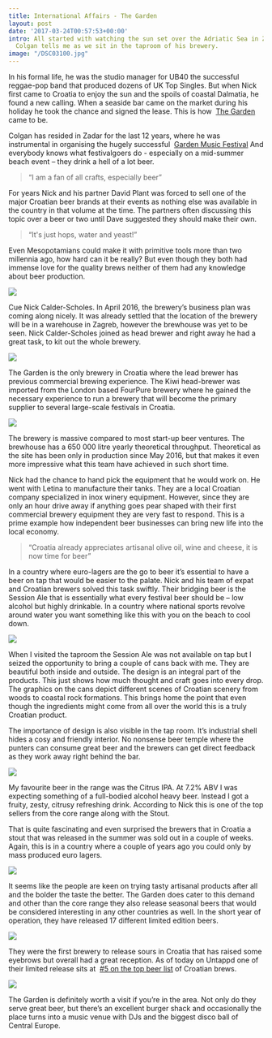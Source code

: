 ```yaml
---
title: International Affairs - The Garden
layout: post
date: '2017-03-24T00:57:53+00:00'
intro: All started with watching the sun set over the Adriatic Sea in Zadar – Nick
  Colgan tells me as we sit in the taproom of his brewery.
image: "/DSC03100.jpg"
---
```

In his formal life, he was the studio manager for UB40 the successful reggae-pop band that produced dozens of UK Top Singles. But when Nick first came to Croatia to enjoy the sun and the spoils of coastal Dalmatia, he found a new calling. When a seaside bar came on the market during his holiday he took the chance and signed the lease. This is how 
<a href="http://thegarden.hr/brewery/en">The Garden</a> came to be.

Colgan has resided in Zadar for the last 12 years, where he was instrumental in organising the hugely successful 
<a href="http://thegarden.hr/the-garden-festival">Garden Music Festival</a>
And everybody knows what festivalgoers do - especially on a mid-summer beach event – they drink a hell of a lot beer.
<blockquote>“I am a fan of all crafts, especially beer”</blockquote>

For years Nick and his partner David Plant was forced to sell one of the major Croatian beer brands at their events as nothing else was available in the country in that volume at the time. The partners often discussing this topic over a beer or two until Dave suggested they should make their own.
<blockquote>“It's just hops, water and yeast!”</blockquote>

Even Mesopotamians could make it with primitive tools more than two millennia ago, how hard can it be really? But even though they both had immense love for the quality brews neither of them had any knowledge about beer production.

![](/uploads/DSC03044.jpg)



Cue Nick Calder-Scholes. In April 2016, the brewery’s business plan was coming along nicely. It was already settled that the location of the brewery will be in a warehouse in Zagreb, however the brewhouse was yet to be seen. Nick Calder-Scholes joined as head brewer and right away he had a great task, to kit out the whole brewery.

![](/uploads/DSC03237.jpg)



The Garden is the only brewery in Croatia where the lead brewer has previous commercial brewing experience. The Kiwi head-brewer was imported from the London based FourPure brewery where he gained the necessary experience to run a brewery that will become the primary supplier to several large-scale festivals in Croatia.

![](/uploads/DSC03241.jpg)



The brewery is massive compared to most start-up beer ventures. The brewhouse has a 650 000 litre yearly theoretical throughput. Theoretical as the site has been only in production since May 2016, but that makes it even more impressive what this team have achieved in such short time.

Nick had the chance to hand pick the equipment that he would work on. He went with Letina to manufacture their tanks. They are a local Croatian company specialized in inox winery equipment. However, since they are only an hour drive away if anything goes pear shaped with their first commercial brewery equipment they are very fast to respond. This is a prime example how independent beer businesses can bring new life into the local economy.
<blockquote> “Croatia already appreciates artisanal olive oil, wine and cheese, it is now time for beer”</blockquote>

In a country where euro-lagers are the go to beer it’s essential to have a beer on tap that would be easier to the palate.  Nick and his team of expat and Croatian brewers solved this task swiftly. Their bridging beer is the Session Ale that is essentially what every festival beer should be – low alcohol but highly drinkable. In a country where national sports revolve around water you want something like this with you on the beach to cool down.

![](/uploads/DSC03054.jpg)



When I visited the taproom the Session Ale was not available on tap but I seized the opportunity to bring a couple of cans back with me. They are beautiful both inside and outside. The design is an integral part of the products. This just shows how much thought and craft goes into every drop. The graphics on the cans depict different scenes of Croatian scenery from woods to coastal rock formations. This brings home the point that even though the ingredients might come from all over the world this is a truly Croatian product.

The importance of design is also visible in the tap room. It’s industrial shell hides a cosy and friendly interior. No nonsense beer temple where the punters can consume great beer and the brewers can get direct feedback as they work away right behind the bar.

![](/uploads/DSC03251.jpg)



My favourite beer in the range was the Citrus IPA. At 7.2% ABV I was expecting something of a full-bodied alcohol heavy beer. Instead I got a fruity, zesty, citrusy refreshing drink. According to Nick this is one of the top sellers from the core range along with the Stout.

That is quite fascinating and even surprised the brewers that in Croatia a stout that was released in the summer was sold out in a couple of weeks. Again, this is in a country where a couple of years ago you could only by mass produced euro lagers.

![](/uploads/DSC03037.jpg)



It seems like the people are keen on trying tasty artisanal products after all and the bolder the taste the better. The Garden does cater to this demand and other than the core range they also release seasonal beers that would be considered interesting in any other countries as well. In the short year of operation, they have released 17 different limited edition beers.

![](/uploads/DSC03247.jpg)



They were the first brewery to release sours in Croatia that has raised some eyebrows but overall had a great reception. As of today on Untappd one of their limited release sits at 
<a href="https://untappd.com/beer/top_rated?country_id=35">#5 on the top beer list</a> of Croatian brews.

![](/uploads/DSC03065.jpg)



The Garden is definitely worth a visit if you’re in the area. Not only do they serve great beer, but there’s an excellent burger shack and occasionally the place turns into a music venue with DJs and the biggest disco ball of Central Europe.